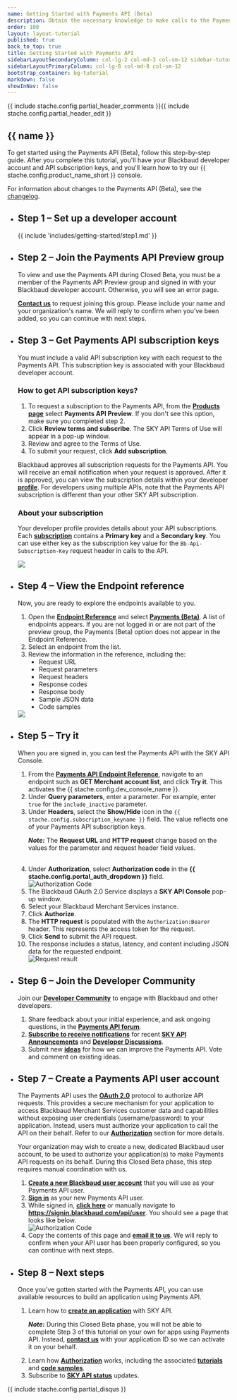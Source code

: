 ```yaml
---
name: Getting Started with Payments API (Beta)
description: Obtain the necessary knowledge to make calls to the Payments API using our interactive <%= stache.config.dev_console_name %>
order: 100
layout: layout-tutorial
published: true
back_to_top: true
title: Getting Started with Payments API
sidebarLayoutSecondaryColumn: col-lg-2 col-md-3 col-sm-12 sidebar-tutorial
sidebarLayoutPrimaryColumn: col-lg-8 col-md-8 col-sm-12
bootstrap_container: bg-tutorial
markdown: false
showInNav: false
---
```


{{ include stache.config.partial_header_comments }}{{ include stache.config.partial_header_edit }}

<section class="section-padding bg-tutorial">
  <div class="text-center">
    <h1 class="tutorial">{{ name }}</h1>

<p class="lead tutorial">To get started using the Payments API (Beta), follow this step-by-step guide. After you complete this tutorial, you'll have your Blackbaud developer account and API subscription keys, and you'll learn how to try our {{ stache.config.product_name_short }} console.</p>
<p class="lead tutorial">For information about changes to the Payments API (Beta), see the <a href="https://apidocs.sky.blackbaud.com/support/changelog/payments/">changelog</a>.</p>

  <ul class="slide-container">
<li class="slide">
<h2 class="tutorial">Step 1 &#8211; Set up a developer account</h2>
{{ include 'includes/getting-started/step1.md' }}</li>

<li class="slide">
<h2 class="tutorial">Step 2 &#8211; Join the Payments API Preview group</h2>
<p style="text-align: left;">To view and use the Payments API during Closed Beta, you must be a member of the Payments API Preview group and signed in with your Blackbaud developer account. Otherwise, you will see an error page.</p>
<p style="text-align: left;"><strong><a href="mailto:skyapi@blackbaud.com?subject=Payments%20API%20|%20Request%20to%20join%20Payments%20API%20Preview%20group">Contact us</a></strong> to request joining this group. Please include your name and your organization's name. We will reply to confirm when you’ve been added, so you can continue with next steps.</p></li>

<li class="slide">
<h2 class="tutorial">Step 3 &#8211; Get Payments API subscription keys </h2>
<p style="text-align: left;">You must include a valid API subscription key with each request to the Payments API. This subscription key is associated with your Blackbaud developer account.</p>
<div class="row">
  <div class="col-md-12" style="text-align: left;">
<h3>How to get API subscription keys?</h3>
<ol><li>To request a subscription to the Payments API, from the <strong><a href="https://developer.sky.blackbaud.com/products/">Products page</a></strong> select <strong>Payments API Preview</strong>. If you don't see this option, make sure you completed step 2.</li>
<li>Click <strong>Review terms and subscribe</strong>. The SKY API Terms of Use will appear in a pop-up window.</li>
<li>Review and agree to the Terms of Use.</li>
<li>To submit your request, click <strong>Add subscription</strong>.</li></ol>
<p style="text-align: left;">Blackbaud approves all subscription requests for the Payments API. You will receive an email notification when your request is approved. After it is approved, you can view the subscription details within your developer <strong><a href="https://developer.sky.blackbaud.com/developer/">profile</a></strong>. For developers using multiple APIs, note that the Payments API subscription is different than your other SKY API subscription.</p>

</div></div>

<div class="row">
  <div class="col-md-12" style="text-align: left;">
<h3>About your subscription</h3> 
<p style="text-align: left;">Your developer profile provides details about your API subscriptions. Each <strong><a href="https://apidocs.sky.blackbaud.com/docs/basics/#!#subscription">subscription</a></strong> contains a <strong>Primary key</strong> and a <strong>Secondary key</strong>. You can use either key as the subscription key value for the <code>Bb-Api-Subscription-Key</code> request header in calls to the API.</p>
<img src="/assets/img/getting_started_step_2_subscription.png" >

</div></div>
</li>

<li class="slide">
<h2 class="tutorial">Step 4 &#8211; View the Endpoint reference</h2>
<div class="row">
  <div class="col-md-12" style="text-align: left;">
<p style="text-align: left;">Now, you are ready to explore the endpoints available to you.</p>

<ol>
<li>Open the <strong><a href="{{ stache.config.portal_endpoints }}" target="_blank">Endpoint Reference</a></strong> and select <strong><a href="https://developer.sky.blackbaud.com/docs/services/payments">Payments (Beta)</a></strong>. A list of endpoints appears. If you are not logged in or are not part of the preview group, the Payments (Beta) option does not appear in the Endpoint Reference.</li>
<li>Select an endpoint from the list.</li>
<li>Review the information in the reference, including the:<br />
<ul type="disc"><li>Request URL</li>
<li>Request parameters</li>
<li>Request headers</li>
<li>Response codes</li>
<li>Response body</li>
<li>Sample JSON data</li>
<li>Code samples</li>
</ul></li>
</ol>
</div><div class="col-md-12" style="text-align: left;">
<img src="/assets/img/getting_started_step4_payments_api_reference.png">
</div></li>

<li class="slide">
<h2 class="tutorial">Step 5 &#8211; Try it</h2>
<div class="row">
    <div class="col-md-12" style="text-align: left;">
<p>When you are signed in, you can test the Payments API with the SKY API Console. </p>


<ol>
<li>From the <a href="https://developer.sky.blackbaud.com/docs/services/payments"><strong>Payments API Endpoint Reference</strong></a>, navigate to an endpoint such as <strong>GET Merchant account list</strong>, and click <strong>Try it</strong>. This activates the {{ stache.config.dev_console_name }}.</li>
<li>Under <strong>Query parameters</strong>, enter a parameter. For example, enter <code>true</code> for the <code>include_inactive</code> parameter.</li>
<li>Under <strong>Headers</strong>, select the <strong>Show/Hide</strong> icon in the <code>{{ stache.config.subscription_keyname }}</code> field.  The value reflects one of your Payments API subscription keys.
<p><bb-alert bb-alert-type="info"><strong><em>Note:</em></strong> The  <strong>Request URL</strong> and <strong>HTTP request</strong> change based on the values for the parameter and request header field values.</bb-alert></p></li>

<br />

<li>Under <strong>Authorization</strong>, select <strong>Authorization code</strong> in the <strong>{{ stache.config.portal_auth_dropdown }}</strong> field.<br />
<img title="Authorization Code" alt="Authorization Code" src="/assets/img/getting_started_step4_oauth.png"></li>
<li>The Blackbaud OAuth 2.0 Service displays a <strong>SKY API Console</strong> pop-up window.</li>
 
<li>Select your Blackbaud Merchant Services instance.</li>

<li>Click <strong>Authorize</strong>.</li>
<li>The <strong>HTTP request</strong> is populated with the <code>Authorization:Bearer </code>  header. This represents the access token for the request.<br />
</li>
<li>Click <strong>Send</strong> to submit the API request.</li>
<li>The response includes a status, latency, and content including JSON data for the requested endpoint.</br>
<img title="Result result" alt="Request result" src="/assets/img/getting_started_step4_request_result.png"/> </li>

</ol></div></div>
  
</li>

<li class="slide">
<h2 class="tutorial">Step 6 &#8211; Join the Developer Community</h2>
<div class="row">
  <div class="col-md-12" style="text-align: left;">
<p>Join our <strong><a href="https://community.blackbaud.com/developer">Developer Community</a></strong> to engage with Blackbaud and other developers.</p>
<ol><li>Share feedback about your initial experience, and ask ongoing questions, in the <strong><a href="https://community.blackbaud.com/forums/viewcategory/503">Payments API forum</a></strong>.</li>
<li><strong><a href="https://community.blackbaud.com/mycommunity/myaccount#settings_subscriptions">Subscribe to receive notifications</a></strong> for recent <strong><a href="https://community.blackbaud.com/blogs/69">SKY API Announcements</a></strong> and <strong><a href="https://community.blackbaud.com/forums/viewcategory/425">Developer Discussions</a></strong>.</li>
  <li>Submit new <strong><a href="https://community.blackbaud.com/developer/ideas">ideas</a></strong> for how we can improve the Payments API. Vote and comment on existing ideas.</li>
</ol>

</div></div>
</li>

<li class="slide">
<h2 class="tutorial">Step 7 &#8211; Create a Payments API user account</h2>
<div class="row">
  <div class="col-md-12" style="text-align: left;">
    <p>The Payments API uses the <strong><a href="https://oauth.net/2/">OAuth 2.0</a></strong> protocol to authorize API requests. This provides a secure mechanism for your application to access Blackbaud Merchant Services customer data and capabilities without exposing user credentials (username/password) to your application. Instead, users must authorize your application to call the API on their behalf. Refer to our <strong><a href="https://apidocs.sky.blackbaud.com/docs/authorization/">Authorization</a></strong> section for more details.</p>
<p>Your organization may wish to create a new, dedicated Blackbaud user account, to be used to authorize your application(s) to make Payments API requests on its behalf. During this Closed Beta phase, this step requires manual coordination with us.</p>
<ol><li><strong><a href="https://signin.blackbaud.com/signin/sign-up">Create a new Blackbaud user account</a></strong> that you will use as your Payments API user.</li>
  <li><strong><a href="https://signin.blackbaud.com/signin/">Sign in</a></strong> as your new Payments API user.</li>
  <li>While signed in, <strong><a href="https://signin.blackbaud.com/api/user">click here</a></strong> or manually navigate to <strong><a href="https://signin.blackbaud.com/api/user">https://signin.blackbaud.com/api/user</a></strong>. You should see a page that looks like below.<br />
<img title="Authorization Code" alt="Authorization Code" src="/assets/img/getting_started_step7_payments_signin_page.png"></li>
<li>Copy the contents of this page and <strong><a href="mailto:PaymentApiDevSupport@blackbaud.com?subject=Payments%20API%20|%20Request%20to%20create%20Payments%20API%20user">email it to us</a></strong>. We will reply to confirm when your API user has been properly configured, so you can continue with next steps.</li>
</ol>

</div></div>
</li>

<li class="slide">
<h2 class="tutorial">Step 8 &#8211; Next steps</h2>
<div class="row">
  <div class="col-md-12" style="text-align: left;">
<p>Once you’ve gotten started with the Payments API, you can use available resources to build an application using Payments API.</p>
<ol><li>Learn how to <strong><a href="https://apidocs.sky.blackbaud.com/docs/createapp/">create an application</a></strong> with SKY API.<br />
<p><bb-alert bb-alert-type="info"><strong><em>Note:</em></strong> During this Closed Beta phase, you will not be able to complete Step 3 of this tutorial on your own for apps using Payments API. Instead, <strong><a href="mailto:skyapi@blackbaud.com?subject=Payments%20API%20|%20Request%20to%20activate%20Payments%20API%20application">contact us</a></strong> with your application ID so we can activate it on your behalf.</bb-alert></p></li>
<li>Learn how <strong><a href="https://apidocs.sky.blackbaud.com/docs/authorization/">Authorization</a></strong> works, including the associated <strong><a href="https://apidocs.sky.blackbaud.com/docs/code/auth-code-flow/">tutorials</a></strong> and <strong><a href="https://apidocs.sky.blackbaud.com/docs/code/">code samples</a></strong>.</li>
  <li>Subscribe to <strong><a href="https://skyapi.statuspage.io/">SKY API status</a></strong> updates.</li>
</ol>

</div></div>
</li>

</ul>
{{ include stache.config.partial_disqus }}
